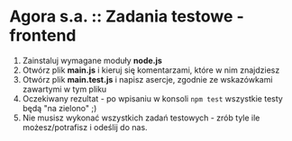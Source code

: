 # Agora s.a. :: Zadania testowe - frontend

1. Zainstaluj wymagane moduły **node.js**
2. Otwórz plik **main.js** i kieruj się komentarzami, które w nim znajdziesz
3. Otwórz plik **main.test.js** i napisz asercje, zgodnie ze wskazówkami zawartymi w tym pliku
4. Oczekiwany rezultat - po wpisaniu w konsoli `npm test` wszystkie testy będą "na zielono" ;)
5. Nie musisz wykonać wszystkich zadań testowych - zrób tyle ile możesz/potrafisz i odeślij do nas.